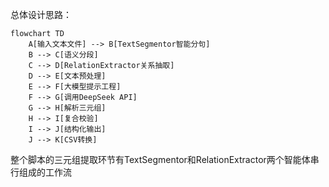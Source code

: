 总体设计思路：
```mermaid
flowchart TD
    A[输入文本文件] --> B[TextSegmentor智能分句]
    B --> C[语义分段]
    C --> D[RelationExtractor关系抽取]
    D --> E[文本预处理]
    E --> F[大模型提示工程]
    F --> G[调用DeepSeek API]
    G --> H[解析三元组]
    H --> I[复合校验]
    I --> J[结构化输出]
    J --> K[CSV转换]
```

整个脚本的三元组提取环节有TextSegmentor和RelationExtractor两个智能体串行组成的工作流
